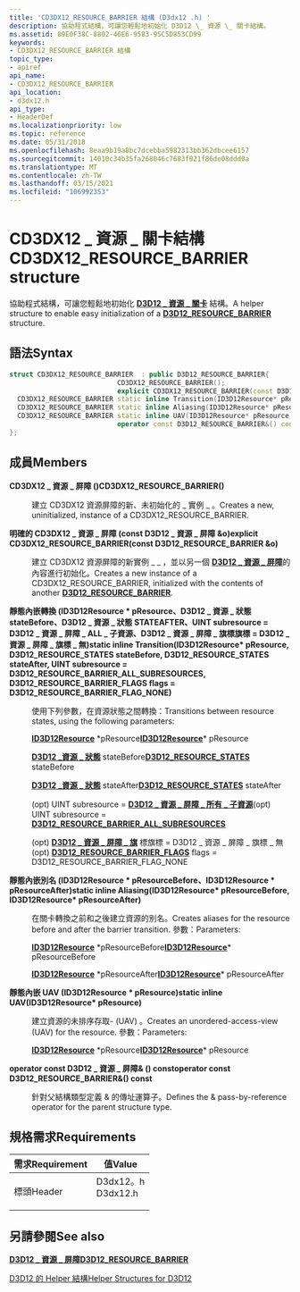 ```yaml
---
title: 'CD3DX12_RESOURCE_BARRIER 結構 (D3dx12 .h) '
description: 協助程式結構，可讓您輕鬆地初始化 D3D12 \_ 資源 \_ 關卡結構。
ms.assetid: 89E0F38C-8802-46E6-9583-95C5D853CD99
keywords:
- CD3DX12_RESOURCE_BARRIER 結構
topic_type:
- apiref
api_name:
- CD3DX12_RESOURCE_BARRIER
api_location:
- d3dx12.h
api_type:
- HeaderDef
ms.localizationpriority: low
ms.topic: reference
ms.date: 05/31/2018
ms.openlocfilehash: 8eaa9b19a8bc7dcebba5982313bb362dbcee6157
ms.sourcegitcommit: 14010c34b35fa268046c7683f021f86de08ddd0a
ms.translationtype: MT
ms.contentlocale: zh-TW
ms.lasthandoff: 03/15/2021
ms.locfileid: "106992353"
---
```

# <a name="cd3dx12_resource_barrier-structure"></a><span data-ttu-id="fee51-104">CD3DX12 \_ 資源 \_ 關卡結構</span><span class="sxs-lookup"><span data-stu-id="fee51-104">CD3DX12\_RESOURCE\_BARRIER structure</span></span>

<span data-ttu-id="fee51-105">協助程式結構，可讓您輕鬆地初始化 [**D3D12 \_ 資源 \_ 關卡**](/windows/desktop/api/d3d12/ns-d3d12-d3d12_resource_barrier) 結構。</span><span class="sxs-lookup"><span data-stu-id="fee51-105">A helper structure to enable easy initialization of a [**D3D12\_RESOURCE\_BARRIER**](/windows/desktop/api/d3d12/ns-d3d12-d3d12_resource_barrier) structure.</span></span>

## <a name="syntax"></a><span data-ttu-id="fee51-106">語法</span><span class="sxs-lookup"><span data-stu-id="fee51-106">Syntax</span></span>


```C++
struct CD3DX12_RESOURCE_BARRIER  : public D3D12_RESOURCE_BARRIER{
                           CD3DX12_RESOURCE_BARRIER();
                           explicit CD3DX12_RESOURCE_BARRIER(const D3D12_RESOURCE_BARRIER &o);
  CD3DX12_RESOURCE_BARRIER static inline Transition(ID3D12Resource* pResource, D3D12_RESOURCE_STATES stateBefore, D3D12_RESOURCE_STATES stateAfter, UINT subresource = D3D12_RESOURCE_BARRIER_ALL_SUBRESOURCES, D3D12_RESOURCE_BARRIER_FLAGS flags = D3D12_RESOURCE_BARRIER_FLAG_NONE);
  CD3DX12_RESOURCE_BARRIER static inline Aliasing(ID3D12Resource* pResourceBefore, ID3D12Resource* pResourceAfter);
  CD3DX12_RESOURCE_BARRIER static inline UAV(ID3D12Resource* pResource);
                           operator const D3D12_RESOURCE_BARRIER&() const;
};
```



## <a name="members"></a><span data-ttu-id="fee51-107">成員</span><span class="sxs-lookup"><span data-stu-id="fee51-107">Members</span></span>

<dl> <dt>

<span data-ttu-id="fee51-108">**CD3DX12 \_ 資源 \_ 屏障 ()**</span><span class="sxs-lookup"><span data-stu-id="fee51-108">**CD3DX12\_RESOURCE\_BARRIER()**</span></span>
</dt> <dd>

<span data-ttu-id="fee51-109">建立 CD3DX12 資源屏障的新、未初始化的 \_ 實例 \_ 。</span><span class="sxs-lookup"><span data-stu-id="fee51-109">Creates a new, uninitialized, instance of a CD3DX12\_RESOURCE\_BARRIER.</span></span>

</dd> <dt>

<span data-ttu-id="fee51-110">**明確的 CD3DX12 \_ 資源 \_ 屏障 (const D3D12 \_ 資源 \_ 屏障 &o)**</span><span class="sxs-lookup"><span data-stu-id="fee51-110">**explicit CD3DX12\_RESOURCE\_BARRIER(const D3D12\_RESOURCE\_BARRIER &o)**</span></span>
</dt> <dd>

<span data-ttu-id="fee51-111">建立 CD3DX12 資源屏障的新實例 \_ \_ ，並以另一個 [**D3D12 \_ 資源 \_ 屏障**](/windows/desktop/api/d3d12/ns-d3d12-d3d12_resource_barrier)的內容進行初始化。</span><span class="sxs-lookup"><span data-stu-id="fee51-111">Creates a new instance of a CD3DX12\_RESOURCE\_BARRIER, initialized with the contents of another [**D3D12\_RESOURCE\_BARRIER**](/windows/desktop/api/d3d12/ns-d3d12-d3d12_resource_barrier).</span></span>

</dd> <dt>

<span data-ttu-id="fee51-112">**靜態內嵌轉換 (ID3D12Resource \* pResource、D3D12 \_ 資源 \_ 狀態 stateBefore、D3D12 \_ 資源 \_ 狀態 STATEAFTER、UINT subresource = D3D12 \_ 資源 \_ 屏障 \_ ALL \_ 子資源、D3D12 \_ 資源 \_ 屏障 \_ 旗標旗標 = D3D12 \_ 資源 \_ 屏障 \_ 旗標 \_ 無)**</span><span class="sxs-lookup"><span data-stu-id="fee51-112">**static inline Transition(ID3D12Resource\* pResource, D3D12\_RESOURCE\_STATES stateBefore, D3D12\_RESOURCE\_STATES stateAfter, UINT subresource = D3D12\_RESOURCE\_BARRIER\_ALL\_SUBRESOURCES, D3D12\_RESOURCE\_BARRIER\_FLAGS flags = D3D12\_RESOURCE\_BARRIER\_FLAG\_NONE)**</span></span>
</dt> <dd>

<span data-ttu-id="fee51-113">使用下列參數，在資源狀態之間轉換：</span><span class="sxs-lookup"><span data-stu-id="fee51-113">Transitions between resource states, using the following parameters:</span></span>

<span data-ttu-id="fee51-114">[**ID3D12Resource**](/windows/desktop/api/d3d12/nn-d3d12-id3d12resource) \*pResource</span><span class="sxs-lookup"><span data-stu-id="fee51-114">[**ID3D12Resource**](/windows/desktop/api/d3d12/nn-d3d12-id3d12resource)\* pResource</span></span>

<span data-ttu-id="fee51-115">[**D3D12 \_資源 \_ 狀態**](/windows/desktop/api/d3d12/ne-d3d12-d3d12_resource_states) stateBefore</span><span class="sxs-lookup"><span data-stu-id="fee51-115">[**D3D12\_RESOURCE\_STATES**](/windows/desktop/api/d3d12/ne-d3d12-d3d12_resource_states) stateBefore</span></span>

<span data-ttu-id="fee51-116">[**D3D12 \_資源 \_ 狀態**](/windows/desktop/api/d3d12/ne-d3d12-d3d12_resource_states) stateAfter</span><span class="sxs-lookup"><span data-stu-id="fee51-116">[**D3D12\_RESOURCE\_STATES**](/windows/desktop/api/d3d12/ne-d3d12-d3d12_resource_states) stateAfter</span></span>

<span data-ttu-id="fee51-117"> (opt) UINT subresource = [ **D3D12 \_ 資源 \_ 屏障 \_ 所有 \_ 子資源**](constants.md)</span><span class="sxs-lookup"><span data-stu-id="fee51-117">(opt) UINT subresource = [**D3D12\_RESOURCE\_BARRIER\_ALL\_SUBRESOURCES**](constants.md)</span></span>

<span data-ttu-id="fee51-118"> (opt) [**D3D12 \_ 資源 \_ 屏障 \_ 旗**](/windows/desktop/api/d3d12/ne-d3d12-d3d12_resource_barrier_flags) 標旗標 = D3D12 \_ 資源 \_ 屏障 \_ 旗標 \_ 無</span><span class="sxs-lookup"><span data-stu-id="fee51-118">(opt) [**D3D12\_RESOURCE\_BARRIER\_FLAGS**](/windows/desktop/api/d3d12/ne-d3d12-d3d12_resource_barrier_flags) flags = D3D12\_RESOURCE\_BARRIER\_FLAG\_NONE</span></span>

</dd> <dt>

<span data-ttu-id="fee51-119">**靜態內嵌別名 (ID3D12Resource \* pResourceBefore、ID3D12Resource \* pResourceAfter)**</span><span class="sxs-lookup"><span data-stu-id="fee51-119">**static inline Aliasing(ID3D12Resource\* pResourceBefore, ID3D12Resource\* pResourceAfter)**</span></span>
</dt> <dd>

<span data-ttu-id="fee51-120">在關卡轉換之前和之後建立資源的別名。</span><span class="sxs-lookup"><span data-stu-id="fee51-120">Creates aliases for the resource before and after the barrier transition.</span></span> <span data-ttu-id="fee51-121">參數：</span><span class="sxs-lookup"><span data-stu-id="fee51-121">Parameters:</span></span>

<span data-ttu-id="fee51-122">[**ID3D12Resource**](/windows/desktop/api/d3d12/nn-d3d12-id3d12resource) \*pResourceBefore</span><span class="sxs-lookup"><span data-stu-id="fee51-122">[**ID3D12Resource**](/windows/desktop/api/d3d12/nn-d3d12-id3d12resource)\* pResourceBefore</span></span>

<span data-ttu-id="fee51-123">[**ID3D12Resource**](/windows/desktop/api/d3d12/nn-d3d12-id3d12resource) \*pResourceAfter</span><span class="sxs-lookup"><span data-stu-id="fee51-123">[**ID3D12Resource**](/windows/desktop/api/d3d12/nn-d3d12-id3d12resource)\* pResourceAfter</span></span>

</dd> <dt>

<span data-ttu-id="fee51-124">**靜態內嵌 UAV (ID3D12Resource \* pResource)**</span><span class="sxs-lookup"><span data-stu-id="fee51-124">**static inline UAV(ID3D12Resource\* pResource)**</span></span>
</dt> <dd>

<span data-ttu-id="fee51-125">建立資源的未排序存取- (UAV) 。</span><span class="sxs-lookup"><span data-stu-id="fee51-125">Creates an unordered-access-view (UAV) for the resource.</span></span> <span data-ttu-id="fee51-126">參數：</span><span class="sxs-lookup"><span data-stu-id="fee51-126">Parameters:</span></span>

<span data-ttu-id="fee51-127">[**ID3D12Resource**](/windows/desktop/api/d3d12/nn-d3d12-id3d12resource) \*pResource</span><span class="sxs-lookup"><span data-stu-id="fee51-127">[**ID3D12Resource**](/windows/desktop/api/d3d12/nn-d3d12-id3d12resource)\* pResource</span></span>

</dd> <dt>

<span data-ttu-id="fee51-128">**operator const D3D12 \_ 資源 \_ 屏障& () const**</span><span class="sxs-lookup"><span data-stu-id="fee51-128">**operator const D3D12\_RESOURCE\_BARRIER&() const**</span></span>
</dt> <dd>

<span data-ttu-id="fee51-129">針對父結構類型定義 & 的傳址運算子。</span><span class="sxs-lookup"><span data-stu-id="fee51-129">Defines the & pass-by-reference operator for the parent structure type.</span></span>

</dd> </dl>

## <a name="requirements"></a><span data-ttu-id="fee51-130">規格需求</span><span class="sxs-lookup"><span data-stu-id="fee51-130">Requirements</span></span>



| <span data-ttu-id="fee51-131">需求</span><span class="sxs-lookup"><span data-stu-id="fee51-131">Requirement</span></span> | <span data-ttu-id="fee51-132">值</span><span class="sxs-lookup"><span data-stu-id="fee51-132">Value</span></span> |
|-------------------|-------------------------------------------------------------------------------------|
| <span data-ttu-id="fee51-133">標頭</span><span class="sxs-lookup"><span data-stu-id="fee51-133">Header</span></span><br/> | <dl> <span data-ttu-id="fee51-134"><dt>D3dx12。h</dt></span><span class="sxs-lookup"><span data-stu-id="fee51-134"><dt>D3dx12.h</dt></span></span> </dl> |



## <a name="see-also"></a><span data-ttu-id="fee51-135">另請參閱</span><span class="sxs-lookup"><span data-stu-id="fee51-135">See also</span></span>

<dl> <dt>

[<span data-ttu-id="fee51-136">**D3D12 \_ 資源 \_ 屏障**</span><span class="sxs-lookup"><span data-stu-id="fee51-136">**D3D12\_RESOURCE\_BARRIER**</span></span>](/windows/desktop/api/d3d12/ns-d3d12-d3d12_resource_barrier)
</dt> <dt>

[<span data-ttu-id="fee51-137">D3D12 的 Helper 結構</span><span class="sxs-lookup"><span data-stu-id="fee51-137">Helper Structures for D3D12</span></span>](helper-structures-for-d3d12.md)
</dt> </dl>

 

 





